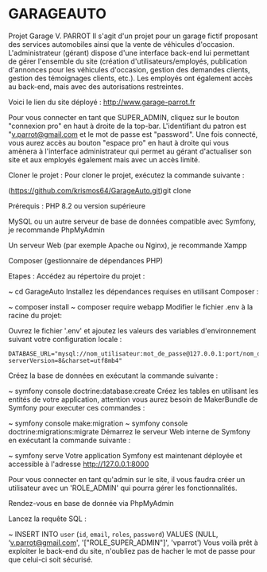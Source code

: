 # GARAGEAUTO

Projet Garage V. PARROT
Il s'agit d'un projet pour un garage fictif proposant des services automobiles ainsi que la vente de véhicules d'occasion. L'administrateur (gérant) dispose d'une interface back-end lui permettant de gérer l'ensemble du site (création d'utilisateurs/employés, publication d'annonces pour les véhicules d'occasion, gestion des demandes clients, gestion des témoignages clients, etc.). Les employés ont également accès au back-end, mais avec des autorisations restreintes.

Voici le lien du site déployé : http://www.garage-parrot.fr

Pour vous connecter en tant que SUPER_ADMIN, cliquez sur le bouton "connexion pro" en haut à droite de la top-bar. L'identifiant du patron est "v.parrot@gmail.com et le mot de passe est "password". Une fois connecté, vous aurez accès au bouton "espace pro" en haut à droite qui vous amènera à l'interface administrateur qui permet au gérant d'actualiser son site et aux employés également mais avec un accès limité.

Cloner le projet :
Pour cloner le projet, exécutez la commande suivante :

(https://github.com/krismos64/GarageAuto.git)git clone

Prérequis :
PHP 8.2 ou version supérieure

MySQL ou un autre serveur de base de données compatible avec Symfony, je recommande PhpMyAdmin

Un serveur Web (par exemple Apache ou Nginx), je recommande Xampp

Composer (gestionnaire de dépendances PHP)

Etapes :
Accédez au répertoire du projet :

~ cd GarageAuto
Installez les dépendances requises en utilisant Composer :

~ composer install
~ composer require webapp
Modifier le fichier .env à la racine du projet:

Ouvrez le fichier '.env' et ajoutez les valeurs des variables d'environnement suivant votre configuration locale :

    DATABASE_URL="mysql://nom_utilisateur:mot_de_passe@127.0.0.1:port/nom_du_projet?serverVersion=8&charset=utf8mb4"

Créez la base de données en exécutant la commande suivante :

~ symfony console doctrine:database:create
Créez les tables en utilisant les entités de votre application, attention vous aurez besoin de MakerBundle de Symfony pour executer ces commandes :

~ symfony console make:migration
~ symfony console doctrine:migrations:migrate
Démarrez le serveur Web interne de Symfony en exécutant la commande suivante :

~ symfony serve
Votre application Symfony est maintenant déployée et accessible à l'adresse http://127.0.0.1:8000

Pour vous connecter en tant qu'admin sur le site, il vous faudra créer un utilisateur avec un 'ROLE_ADMIN' qui pourra gérer les fonctionnalités.

Rendez-vous en base de donnée via PhpMyAdmin

Lancez la requête SQL :

~ INSERT INTO `user` (`id`, `email`, `roles`, `password`) VALUES (NULL, ‘v.parrot@gmail.com', '[\"ROLE_SUPER_ADMIN\"]', 'vparrot')
Vous voilà prêt à exploiter le back-end du site, n'oubliez pas de hacher le mot de passe pour que celui-ci soit sécurisé.
